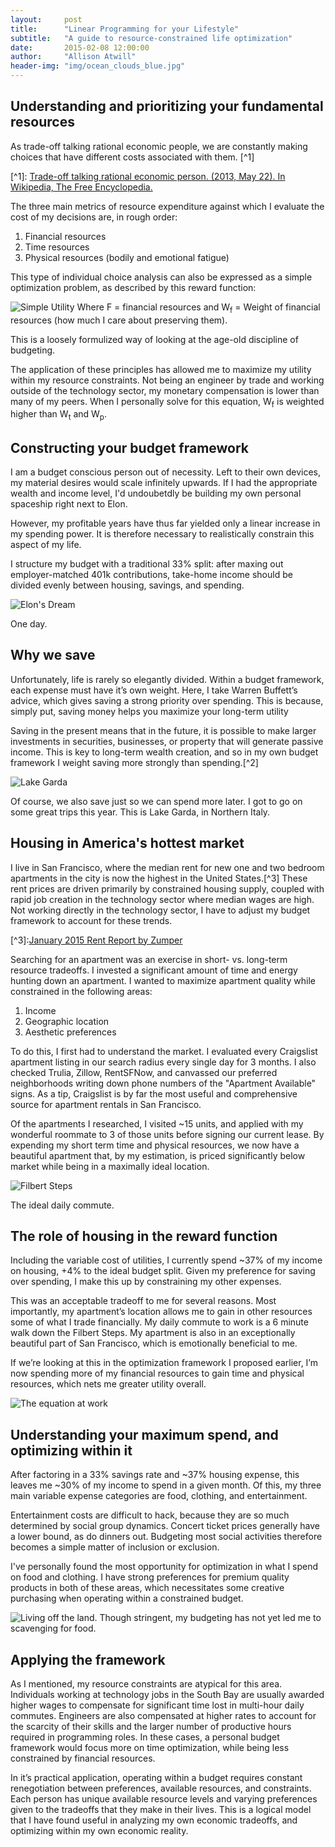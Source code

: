 ```yaml
---
layout:     post
title:      "Linear Programming for your Lifestyle"
subtitle:   "A guide to resource-constrained life optimization"
date:       2015-02-08 12:00:00
author:     "Allison Atwill"
header-img: "img/ocean_clouds_blue.jpg"
---
```


<h2 class="section-heading">Understanding and prioritizing your fundamental resources</h2>

<p markdown="1">As trade-off talking rational economic people, we are constantly making choices that have different costs associated with them. [^1]</p>
[^1]:  <a href="http://en.wikipedia.org/w/index.php?title=Trade-off_talking_rational_economic_person">Trade-off talking rational economic person. (2013, May 22). In Wikipedia, The Free Encyclopedia.</a>


<p>The three main metrics of resource expenditure against which I evaluate the cost of my decisions are, in rough order:</p>

<ol>
		<li>Financial resources</li>
		<li>Time resources </li>
		<li>Physical resources (bodily and emotional fatigue)</li>
</ol>

<p>This type of individual choice analysis can also be expressed as a simple optimization problem, as described by this reward function: </p>

<img src="{{ site.baseurl }}/img/utility-function.jpg" alt="Simple Utility">
<span class="caption text-muted">Where F = financial resources and W<sub>f</sub> = Weight of financial resources (how much I care about preserving them).  </span>

<p>This is a loosely formulized way of looking at the age-old discipline of budgeting.</p>

<p> The application of these principles has allowed me to maximize my utility within my resource constraints. Not being an engineer by trade and working outside of the technology sector, my monetary compensation is lower than many of my peers. When I personally solve for this equation, W<sub>f</sub> is weighted higher than W<sub>t</sub> and W<sub>p</sub>.</p>

<h2 class="section-heading">Constructing your budget framework</h2>

<p>I am a budget conscious person out of necessity.  Left to their own devices, my material desires would scale infinitely upwards. If I had the appropriate wealth and income level, I'd undoubetdly be building my own personal spaceship right next to Elon.</p>

<p>However, my profitable years have thus far yielded only a linear increase in my spending power. It is therefore necessary to  realistically constrain this aspect of my life. </p>

<p> I structure my budget with a traditional 33% split: after maxing out employer-matched 401k contributions, take-home income should be divided evenly between housing, savings, and spending. </p>

<img src="{{ site.baseurl }}/img/dragonv2.jpg" alt="Elon's Dream">

<span class="caption text-muted">One day.</span>


<h2 class="section-heading">Why we save</h2>

<p> Unfortunately, life is rarely so elegantly divided.  Within a budget framework, each expense must have it’s own weight. Here, I take Warren Buffett’s advice, which gives saving a strong priority over spending. This is because, simply put, saving money helps you maximize your long-term utility</p>

<p markdown="1">Saving in the present means that in the future, it is possible to make larger investments in securities, businesses, or property that will generate passive income. This is key to long-term wealth creation, and so in my own budget framework I weight saving more strongly than spending.[^2]</p>

[^2]: <a href="http://www.warrenbuffett.com/warren-buffett-10-ways-to-get-rich/"> Warren Buffett's 10 Ways to Get Rich</a>

 <img src="{{ site.baseurl }}/img/lake-garda.jpg" alt="Lake Garda">

<span class="caption text-muted">Of course, we also save just so we can spend more later. I got to go on some great trips this year.  This is Lake Garda, in Northern Italy.</span>


<h2 class="section-heading">Housing in America's hottest market</h2>

<p markdown="1"> I live in San Francisco, where the median rent for new one and two bedroom apartments in the city is now the highest in the United States.[^3]   These rent prices are driven primarily by constrained housing supply, coupled with rapid job creation in the technology sector where median wages are high. Not working directly in the technology sector, I have to adjust my budget framework to account for these trends.</p>
[^3]:<a href="http://blog.zumper.com/wp-content/uploads/2015/02/January-2015-Rent-Report.pdf">January 2015 Rent Report by Zumper</a>

<p>Searching for an apartment was an exercise in short- vs. long-term resource tradeoffs. I invested a significant amount of time and energy hunting down an apartment.  I wanted to maximize apartment quality while constrained in the following areas:</p>

<ol>
 	<li>Income</li> 
 	<li>Geographic location</li>
 	<li>Aesthetic preferences</li> 
 </ol>

<p>To do this, I first had to understand the market.  I evaluated every Craigslist apartment listing in our search radius every single day for 3 months. I also checked Trulia, Zillow, RentSFNow, and canvassed our preferred neighborhoods writing down phone numbers of the "Apartment Available" signs.  As a tip, Craigslist is by far the most useful and comprehensive source for apartment rentals in San Francisco. </p>

<p>Of the apartments I researched, I visited ~15 units, and applied with my wonderful roommate to 3 of those units before signing our current lease.  By expending my short term time and physical resources, we now have a beautiful apartment that, by my estimation, is priced significantly below market while being in a maximally ideal location.</P>


<img src="{{ site.baseurl }}/img/sharonodegaard-filbert.jpg" alt="Filbert Steps">

<span class="caption text-muted">The ideal daily commute.</span>




<h2 class="section-heading">The role of housing in the reward function</h2>

<p> Including the variable cost of utilities, I currently spend ~37% of my income on housing, +4% to the ideal budget split.  Given my preference for saving over spending, I make this up by constraining my other expenses.</p>

<p>This was an acceptable tradeoff to me for several reasons. Most importantly, my apartment’s location allows me to gain in other resources some of what I trade financially. My daily commute to work is a 6 minute walk down the Filbert Steps. My apartment is also in an exceptionally beautiful part of San Francisco, which is emotionally beneficial to me. </p>

<p> If we’re looking at this in the optimization framework I proposed earlier, I’m now spending more of my financial resources to gain time and physical resources, which nets me greater utility overall.  </p>

<img src="{{ site.baseurl }}/img/housing-utility-function.jpg" alt="The equation at work">



<h2 class="section-heading">Understanding your maximum spend, and optimizing within it</h2>

<p> After factoring in a 33% savings rate and ~37% housing expense, this leaves me ~30% of my income to spend in a given month.  Of this, my three main variable expense categories are food, clothing, and entertainment. </p>
	

<p>Entertainment costs are difficult to hack, because they are so much determined by social group dynamics. Concert ticket prices generally have a lower bound, as do dinners out.  Budgeting most social activities therefore becomes a simple matter of inclusion or exclusion. </p>

<p>I've personally found the most opportunity for optimization in what I spend on food and clothing. I have strong preferences for premium quality products in both of these areas, which necessitates some creative purchasing when operating within a constrained budget. </p>


<a>
    <img src="{{ site.baseurl }}/img/mushroom.jpg" alt="Living off the land.">
</a>
<span class="caption text-muted">Though stringent, my budgeting has not yet led me to scavenging for food. </span>

<h2 class="section-heading">Applying the framework</h2>

<p>As I mentioned, my resource constraints are atypical for this area.  Individuals working at technology jobs in the South Bay are usually awarded higher wages to compensate for significant time lost in multi-hour daily commutes. Engineers are also compensated at higher rates to account for the scarcity of their skills and the larger number of productive hours required in programming roles.  In these cases, a personal budget framework would focus more on time optimization, while being less constrained by financial resources.</p>


<p>In it’s practical application, operating within a budget requires constant renegotiation between preferences, available resources, and constraints. Each person has unique available resource levels and varying preferences given to the tradeoffs that they make in their lives. This is a logical model that I have found useful in analyzing my own economic tradeoffs, and optimizing within my own economic reality.</p>






